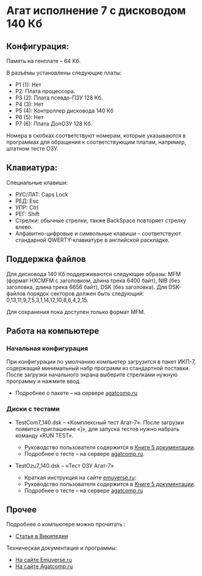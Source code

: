 # Агат исполнение 7 c дисководом 140 Кб

## Конфигурация:

Память на генплате &ndash; 64 Кб.

В разъёмы установлены следующие платы:

* Р1 (1): Нет
* Р2: Плата процессора.
* Р3 (2): Плата псевдо-ПЗУ 128 Кб.
* Р4 (3): Нет
* Р5 (4): Контроллер дисковода 140 Кб
* Р6 (5): Нет
* Р7 (6): Плата ДопОЗУ 128 Кб.

Номера в скобках соответствуют номерам, которые указываются в программах для обращения к соответствующим платам, например, штатном тесте ОЗУ.

## Клавиатура:
Специальные клавиши:

* РУС/ЛАТ: Caps Lock
* РЕД: Esc
* УПР: Ctrl
* РЕГ: Shift
* Стрелки: обычные стрелки, также BackSpace повторяет стрелку влево.
* Алфавитно-цифровые и символьные клавиши &ndash; соответствуют стандарной QWERTY-клавиатуре в английской раскладке.

## Поддержка файлов

Для дисковода 140 Кб поддерживаются следующие образы: MFM (формат HXCMFM c заголовком, длина трека 6400 байт), NIB (без заголовка, длина трека 6656 байт), DSK (без заголовка).
Для DSK-файлов порядок секторов должен быть следующий: 0,13,11,9,7,5,3,1,14,12,10,8,6,4,2,15.

Для сохранения пока доступен только формат MFM.

## Работа на компьютере

### Начальная конфигурация

При конфигурации по умолчанию компьютер загрузится в пакет ИКП-7, содержащий минимальный набр программ из стандартной поставки. После загрузки начального экрана выберите стрелками нужную программу и нажмите ввод.

* Подробнее о пакете &ndash; на сервере [agatcomp.ru](http://agatcomp.ru/agat/Software/Other/IKP.shtml)

### Диски с тестами

* TestCom7_140.dsk &ndash; «Комплексный тест Агат-7». После загрузки появится приглашение «]», для запуска тестов нужно набрать команду «RUN TEST».

    * Руководство пользователя содержится в [Книге 5 документации](http://agatcomp.ru/agat/Paper/DocsShtat.shtml).
    * Подробнее о тесте &ndash; на сервере [agatcomp.ru](http://agatcomp.ru/agat/Software/Test/Testkom7.shtml).

* TestOzu7_140.dsk &ndash; «Тест ОЗУ Агат-7»

    * Краткая инструкция на сайте [emuverse.ru](https://emuverse.ru/wiki/Агат/Тест_ОЗУ_Агат-7):
    * Руководство пользователя содержится в [Книге 5 документации](http://agatcomp.ru/agat/Paper/DocsShtat.shtml).
    * Подробнее о тесте &ndash; на сервере [agatcomp.ru](http://agatcomp.ru/agat/Software/Test/Testozu7.shtml)

## Прочее

Подробнее о компьютере можно прочитать :

* [Статья в Википедии](https://ru.wikipedia.org/wiki/Агат_(компьютер))

Техническая документация и программы:

* [На сайте Emuverse.ru](https://emuverse.ru/wiki/Агат)
* [На сайте Agatcomp.ru](http://agatcomp.ru)
